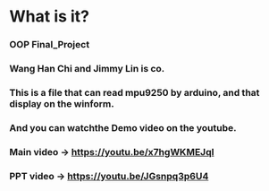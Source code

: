 # What is it?
### OOP Final_Project 
### Wang Han Chi and Jimmy Lin is co.
### This is a file that can read mpu9250 by arduino, and that display on the winform.
### And you can watchthe Demo video on the youtube.
### Main video -> https://youtu.be/x7hgWKMEJqI
### PPT video  -> https://youtu.be/JGsnpq3p6U4

